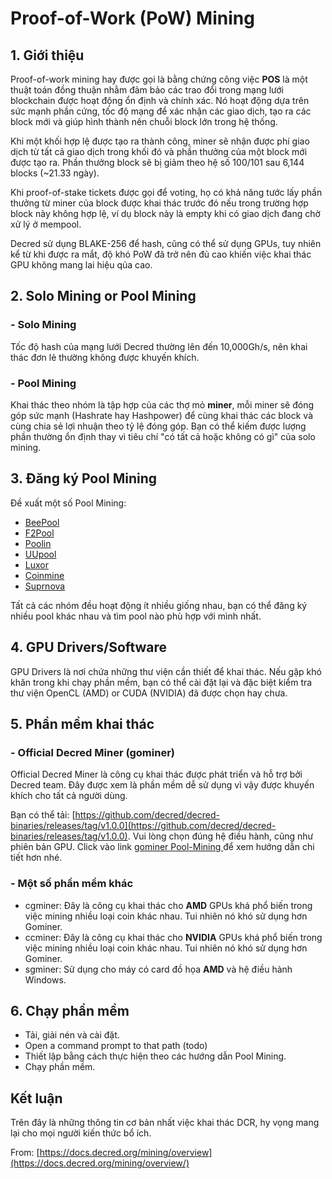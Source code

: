 # Proof-of-Work (PoW) Mining

## 1. Giới thiệu

Proof-of-work mining hay được gọi là bằng chứng công việc **POS** là một thuật toán đồng thuận nhằm đảm bảo các trao đổi trong mạng lưới blockchain được hoạt động ổn định và chính xác. Nó hoạt động dựa trên sức mạnh phần cứng, tốc độ mạng để xác nhận các giao dịch, tạo ra các block mới và giúp hình thành nên chuỗi block lớn trong hệ thống.

Khi một khối hợp lệ được tạo ra thành công, miner sẽ nhận được phí giao dịch từ tất cả giao dịch trong khối đó và phần thưởng của một block mới được tạo ra. Phần thưởng block sẽ bị giảm theo hệ số 100/101 sau 6,144 blocks (~21.33 ngày).

Khi proof-of-stake tickets được gọi để voting, họ có khả năng tước lấy phần thưởng từ miner của block được khai thác trước đó nếu trong trường hợp block này không hợp lệ, ví dụ block này là empty khi có giao dịch đang chờ xử lý ở mempool.

Decred sử dụng BLAKE-256 để hash, cũng có thể sử dụng GPUs, tuy nhiên kể từ khi được ra mắt, độ khó PoW đã trở nên đủ cao khiến việc khai thác GPU không mang lai hiệu qủa cao.

## 2. Solo Mining or Pool Mining

### - Solo Mining

Tốc độ hash của mạng lưới Decred thường lên đến 10,000Gh/s, nên khai thác đơn lẻ thường không được khuyến khích.

### - Pool Mining

Khai thác theo nhóm là tập hợp của các thợ mỏ **miner**, mỗi miner sẽ đóng góp sức mạnh (Hashrate hay Hashpower) để cùng khai thác các block và cùng chia sẻ lợi nhuận theo tỷ lệ đóng góp. Bạn có thể kiếm được lượng phần thường ổn định thay vì tiêu chí "có tất cả hoặc không có gì" của solo mining.

## 3. Đăng ký Pool Mining

Đề xuất một số Pool Mining:

- [BeePool](https://beepool.org/)
- [F2Pool](https://www.f2pool.com/)
- [Poolin](https://www.f2pool.com/)
- [UUpool](https://uupool.cn/dcr/)
- [Luxor](https://mining.luxor.tech/decred)
- [Coinmine](https://www2.coinmine.pl/dcr/)
- [Suprnova](https://dcr.suprnova.cc/)

Tất cả các nhóm đều hoạt động ít nhiều giống nhau, bạn có thể đăng ký nhiều pool khác nhau và tìm pool nào phù hợp với mình nhất.

## 4. GPU Drivers/Software

GPU Drivers là nơi chứa những thư viện cần thiết để khai thác. Nếu gặp khó khăn trong khi chạy phần mềm, bạn có thể cài đặt lại và đặc biệt kiểm tra thư viện OpenCL (AMD) or CUDA (NVIDIA) đã được chọn hay chưa.

## 5. Phần mềm khai thác

### - Official Decred Miner (gominer)

Official Decred Miner là công cụ khai thác được phát triển và hỗ trợ bởi Decred team. Đây được xem là phần mềm dễ sử dụng vì vậy được khuyến khích cho tất cả người dùng.

Bạn có thể tải: [https://github.com/decred/decred-binaries/releases/tag/v1.0.0](https://github.com/decred/decred-binaries/releases/tag/v1.0.0).
Vui lòng chọn đúng hệ điều hành, cũng như phiên bản GPU.
Click vào link [gominer Pool-Mining
](https://docs.decred.org/mining/proof-of-work/pool-mining/gominer/) để xem hướng dẫn chi tiết hơn nhé.

### - Một số phần mềm khác

- cgminer: Đây là công cụ khai thác cho **AMD** GPUs khá phổ biến trong việc mining nhiều loại coin khác nhau. Tui nhiên nó khó sử dụng hơn Gominer.
- ccminer: Đây là công cụ khai thác cho **NVIDIA** GPUs khá phổ biến trong việc mining nhiều loại coin khác nhau. Tui nhiên nó khó sử dụng hơn Gominer.
- sgminer: Sử dụng cho máy có card đồ họa **AMD** và hệ điều hành Windows.

## 6. Chạy phần mềm

- Tải, giải nén và cài đặt.
- Open a command prompt to that path (todo)
- Thiết lập bằng cách thực hiện theo các hướng dẫn Pool Mining.
- Chạy phần mềm.

## Kết luận

Trên đây là những thông tin cơ bản nhất việc khai thác DCR, hy vọng mang lại cho mọi người kiến thức bổ ích.

From: [https://docs.decred.org/mining/overview](https://docs.decred.org/mining/overview/)
